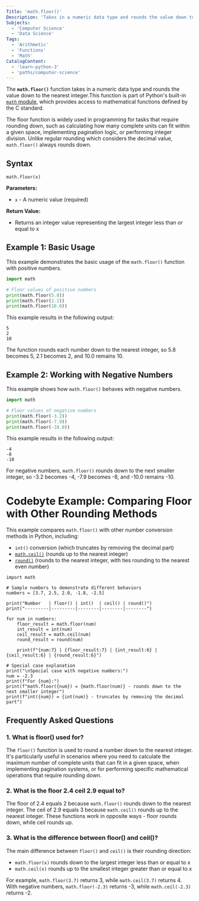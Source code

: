 ```yaml
---
Title: 'math.floor()'
Description: 'Takes in a numeric data type and rounds the value down to the nearest integer.'
Subjects:
  - 'Computer Science'
  - 'Data Science'
Tags:
  - 'Arithmetic'
  - 'Functions'
  - 'Math'
CatalogContent:
  - 'learn-python-3'
  - 'paths/computer-science'
---
```


The **`math.floor()`** function takes in a numeric data type and rounds the value down to the nearest integer.This function is part of Python's built-in [`math` module](https://www.codecademy.com/resources/docs/python/math-module), which provides access to mathematical functions defined by the C standard.

The floor function is widely used in programming for tasks that require rounding down, such as calculating how many complete units can fit within a given space, implementing pagination logic, or performing integer division. Unlike regular rounding which considers the decimal value, `math.floor()` always rounds down.

## Syntax

```pseudo
math.floor(x)
```

**Parameters:**
- `x` - A numeric value (required)

**Return Value:**
- Returns an integer value representing the largest integer less than or equal to x

## Example 1: Basic Usage

This example demonstrates the basic usage of the `math.floor()` function with positive numbers.

```py
import math

# Floor values of positive numbers
print(math.floor(5.8))
print(math.floor(2.1))
print(math.floor(10.0))
```

This example results in the following output:

```shell
5
2
10
```

The function rounds each number down to the nearest integer, so 5.8 becomes 5, 2.1 becomes 2, and 10.0 remains 10.

## Example 2: Working with Negative Numbers

This example shows how `math.floor()` behaves with negative numbers.

```py
import math

# Floor values of negative numbers
print(math.floor(-3.2))
print(math.floor(-7.9))
print(math.floor(-10.0))
```

This example results in the following output:

```shell
-4
-8
-10
```

For negative numbers, `math.floor()` rounds down to the next smaller integer, so -3.2 becomes -4, -7.9 becomes -8, and -10.0 remains -10.

# Codebyte Example: Comparing Floor with Other Rounding Methods

This example compares `math.floor()` with other number conversion methods in Python, including:
- `int()` conversion (which truncates by removing the decimal part)
- [`math.ceil()`](https://www.codecademy.com/resources/docs/python/math-module/math-ceil) (rounds up to the nearest integer)
- [`round()`](https://www.codecademy.com/resources/docs/python/built-in-functions/round) (rounds to the nearest integer, with ties rounding to the nearest even number)

```codebyte/python
import math

# Sample numbers to demonstrate different behaviors
numbers = [3.7, 2.5, 2.0, -1.8, -2.5]

print("Number   | floor() | int()  | ceil() | round()")
print("---------|---------|--------|--------|--------")

for num in numbers:
    floor_result = math.floor(num)
    int_result = int(num)
    ceil_result = math.ceil(num)
    round_result = round(num)
    
    print(f"{num:7} | {floor_result:7} | {int_result:6} | {ceil_result:6} | {round_result:6}")

# Special case explanation
print("\nSpecial case with negative numbers:")
num = -2.3
print(f"For {num}:")
print(f"math.floor({num}) = {math.floor(num)} - rounds down to the next smaller integer")
print(f"int({num}) = {int(num)} - truncates by removing the decimal part")
```

## Frequently Asked Questions

### 1. What is floor() used for?

The `floor()` function is used to round a number down to the nearest integer. It's particularly useful in scenarios where you need to calculate the maximum number of complete units that can fit in a given space, when implementing pagination systems, or for performing specific mathematical operations that require rounding down.

### 2. What is the floor 2.4 ceil 2.9 equal to?

The floor of 2.4 equals 2 because `math.floor()` rounds down to the nearest integer. The ceil of 2.9 equals 3 because `math.ceil()` rounds up to the nearest integer. These functions work in opposite ways - floor rounds down, while ceil rounds up.

### 3. What is the difference between floor() and ceil()?

The main difference between `floor()` and `ceil()` is their rounding direction:
- `math.floor(x)` rounds down to the largest integer less than or equal to x
- `math.ceil(x)` rounds up to the smallest integer greater than or equal to x

For example, `math.floor(3.7)` returns 3, while `math.ceil(3.7)` returns 4. With negative numbers, `math.floor(-2.3)` returns -3, while `math.ceil(-2.3)` returns -2.
